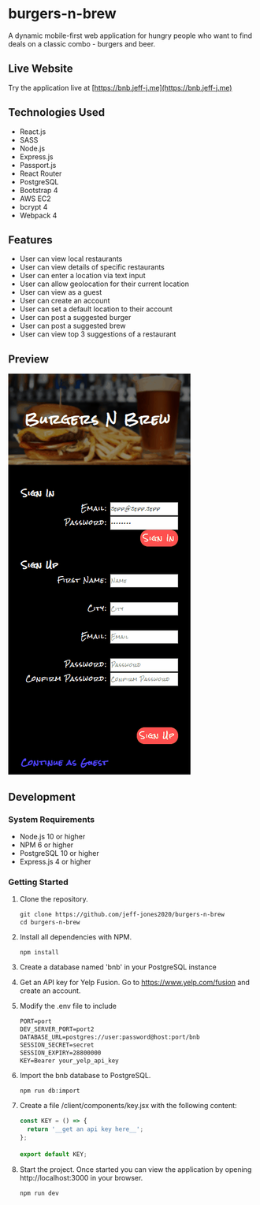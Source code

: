 # burgers-n-brew

A dynamic mobile-first web application for hungry people who want to find deals on a classic combo - burgers and beer.

## Live Website

Try the application live at [https://bnb.jeff-j.me](https://bnb.jeff-j.me)

## Technologies Used

- React.js
- SASS
- Node.js
- Express.js
- Passport.js
- React Router
- PostgreSQL
- Bootstrap 4
- AWS EC2
- bcrypt 4
- Webpack 4

## Features

- User can view local restaurants
- User can view details of specific restaurants
- User can enter a location via text input
- User can allow geolocation for their current location
- User can view as a guest
- User can create an account
- User can set a default location to their account
- User can post a suggested burger
- User can post a suggested brew
- User can view top 3 suggestions of a restaurant

## Preview

![Burgers 'n' Brew](bnb.gif)

## Development

### System Requirements

- Node.js 10 or higher
- NPM 6 or higher
- PostgreSQL 10 or higher
- Express.js 4 or higher

### Getting Started

1. Clone the repository.

   ```shell
   git clone https://github.com/jeff-jones2020/burgers-n-brew
   cd burgers-n-brew
   ```

2. Install all dependencies with NPM.

   ```shell
   npm install
   ```

3. Create a database named 'bnb' in your PostgreSQL instance

4. Get an API key for Yelp Fusion. Go to https://www.yelp.com/fusion and create an account.

5. Modify the .env file to include

   ```
   PORT=port
   DEV_SERVER_PORT=port2
   DATABASE_URL=postgres://user:password@host:port/bnb
   SESSION_SECRET=secret
   SESSION_EXPIRY=28800000
   KEY=Bearer your_yelp_api_key
   ```

6. Import the bnb database to PostgreSQL.

   ```shell
   npm run db:import
   ```

7. Create a file /client/components/key.jsx with the following content:

   ```javascript
   const KEY = () => {
     return '__get an api key here__';
   };

   export default KEY;
   ```

8. Start the project. Once started you can view the application by opening http://localhost:3000 in your browser.

   ```shell
   npm run dev
   ```
